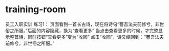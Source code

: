 # training-room
员工入职实训
练习1：
页面看到一首长古诗，现在将诗句“謇吾法夫前修兮，非世俗之所服。”后面的内容隐藏，换为“查看更多”
当点击查看更多的时候，才完整显示整首诗，同时按钮“查看更多”变为“收回”
点击“收回”，诗又缩回到：“謇吾法夫前修兮，非世俗之所服。”
